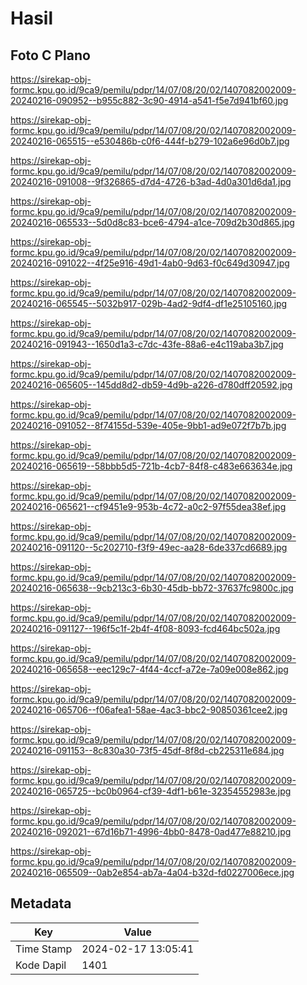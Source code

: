 # Hasil

## Foto C Plano

https://sirekap-obj-formc.kpu.go.id/9ca9/pemilu/pdpr/14/07/08/20/02/1407082002009-20240216-090952--b955c882-3c90-4914-a541-f5e7d941bf60.jpg

https://sirekap-obj-formc.kpu.go.id/9ca9/pemilu/pdpr/14/07/08/20/02/1407082002009-20240216-065515--e530486b-c0f6-444f-b279-102a6e96d0b7.jpg

https://sirekap-obj-formc.kpu.go.id/9ca9/pemilu/pdpr/14/07/08/20/02/1407082002009-20240216-091008--9f326865-d7d4-4726-b3ad-4d0a301d6da1.jpg

https://sirekap-obj-formc.kpu.go.id/9ca9/pemilu/pdpr/14/07/08/20/02/1407082002009-20240216-065533--5d0d8c83-bce6-4794-a1ce-709d2b30d865.jpg

https://sirekap-obj-formc.kpu.go.id/9ca9/pemilu/pdpr/14/07/08/20/02/1407082002009-20240216-091022--4f25e916-49d1-4ab0-9d63-f0c649d30947.jpg

https://sirekap-obj-formc.kpu.go.id/9ca9/pemilu/pdpr/14/07/08/20/02/1407082002009-20240216-065545--5032b917-029b-4ad2-9df4-df1e25105160.jpg

https://sirekap-obj-formc.kpu.go.id/9ca9/pemilu/pdpr/14/07/08/20/02/1407082002009-20240216-091943--1650d1a3-c7dc-43fe-88a6-e4c119aba3b7.jpg

https://sirekap-obj-formc.kpu.go.id/9ca9/pemilu/pdpr/14/07/08/20/02/1407082002009-20240216-065605--145dd8d2-db59-4d9b-a226-d780dff20592.jpg

https://sirekap-obj-formc.kpu.go.id/9ca9/pemilu/pdpr/14/07/08/20/02/1407082002009-20240216-091052--8f74155d-539e-405e-9bb1-ad9e072f7b7b.jpg

https://sirekap-obj-formc.kpu.go.id/9ca9/pemilu/pdpr/14/07/08/20/02/1407082002009-20240216-065619--58bbb5d5-721b-4cb7-84f8-c483e663634e.jpg

https://sirekap-obj-formc.kpu.go.id/9ca9/pemilu/pdpr/14/07/08/20/02/1407082002009-20240216-065621--cf9451e9-953b-4c72-a0c2-97f55dea38ef.jpg

https://sirekap-obj-formc.kpu.go.id/9ca9/pemilu/pdpr/14/07/08/20/02/1407082002009-20240216-091120--5c202710-f3f9-49ec-aa28-6de337cd6689.jpg

https://sirekap-obj-formc.kpu.go.id/9ca9/pemilu/pdpr/14/07/08/20/02/1407082002009-20240216-065638--9cb213c3-6b30-45db-bb72-37637fc9800c.jpg

https://sirekap-obj-formc.kpu.go.id/9ca9/pemilu/pdpr/14/07/08/20/02/1407082002009-20240216-091127--196f5c1f-2b4f-4f08-8093-fcd464bc502a.jpg

https://sirekap-obj-formc.kpu.go.id/9ca9/pemilu/pdpr/14/07/08/20/02/1407082002009-20240216-065658--eec129c7-4f44-4ccf-a72e-7a09e008e862.jpg

https://sirekap-obj-formc.kpu.go.id/9ca9/pemilu/pdpr/14/07/08/20/02/1407082002009-20240216-065706--f06afea1-58ae-4ac3-bbc2-90850361cee2.jpg

https://sirekap-obj-formc.kpu.go.id/9ca9/pemilu/pdpr/14/07/08/20/02/1407082002009-20240216-091153--8c830a30-73f5-45df-8f8d-cb225311e684.jpg

https://sirekap-obj-formc.kpu.go.id/9ca9/pemilu/pdpr/14/07/08/20/02/1407082002009-20240216-065725--bc0b0964-cf39-4df1-b61e-32354552983e.jpg

https://sirekap-obj-formc.kpu.go.id/9ca9/pemilu/pdpr/14/07/08/20/02/1407082002009-20240216-092021--67d16b71-4996-4bb0-8478-0ad477e88210.jpg

https://sirekap-obj-formc.kpu.go.id/9ca9/pemilu/pdpr/14/07/08/20/02/1407082002009-20240216-065509--0ab2e854-ab7a-4a04-b32d-fd0227006ece.jpg


## Metadata

| Key        | Value               |
| ---------- | ------------------- |
| Time Stamp | 2024-02-17 13:05:41 |
| Kode Dapil | 1401                |



